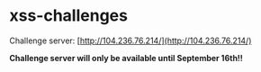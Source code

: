 # xss-challenges

Challenge server: [http://104.236.76.214/](http://104.236.76.214/)

__Challenge server will only be available until September 16th!!__
